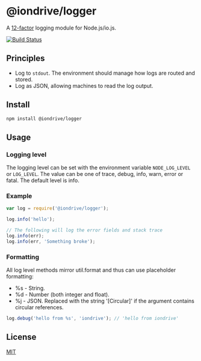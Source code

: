 # @iondrive/logger

A [12-factor](http://12factor.net/logs) logging module for Node.js/io.js.

[![Build Status][travis-image]][travis-url]

## Principles

  * Log to `stdout`. The environment should manage how logs are routed and stored.
  * Log as JSON, allowing machines to read the log output.  

## Install

```bash
npm install @iondrive/logger
```

## Usage

### Logging level

The logging level can be set with the environment variable `NODE_LOG_LEVEL` or `LOG_LEVEL`. The value can be one of trace, debug, info, warn, error or fatal. The default level is info.

### Example

```js
var log = require('@iondrive/logger');

log.info('hello');

// The following will log the error fields and stack trace
log.info(err);
log.info(err, 'Something broke');
```

### Formatting

All log level methods mirror util.format and thus can use placeholder formatting:

* %s - String.
* %d - Number (both integer and float).
* %j - JSON. Replaced with the string '[Circular]' if the argument contains circular references.

```js
log.debug('hello from %s', 'iondrive'); // 'hello from iondrive'
```

## License

[MIT](LICENSE)

[travis-image]: https://img.shields.io/travis/iondrive/logger.svg
[travis-url]: https://travis-ci.org/iondrive/logger
